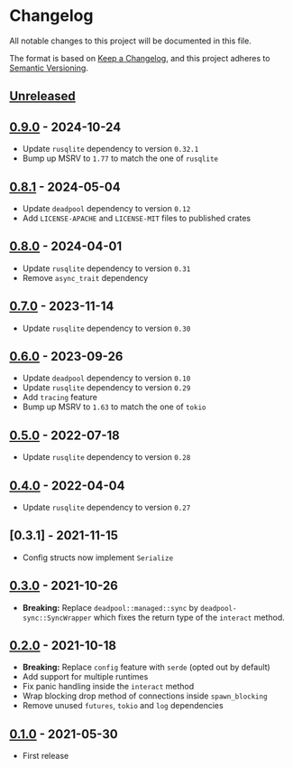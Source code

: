# Changelog

All notable changes to this project will be documented in this file.

The format is based on [Keep a Changelog](https://keepachangelog.com/en/1.1.0/),
and this project adheres to [Semantic Versioning](https://semver.org/spec/v2.0.0.html).

<!-- next-header -->

## [Unreleased]

## [0.9.0] - 2024-10-24

- Update `rusqlite` dependency to version `0.32.1`
- Bump up MSRV to `1.77` to match the one of `rusqlite`

## [0.8.1] - 2024-05-04

- Update `deadpool` dependency to version `0.12`
- Add `LICENSE-APACHE` and `LICENSE-MIT` files to published crates

## [0.8.0] - 2024-04-01

- Update `rusqlite` dependency to version `0.31`
- Remove `async_trait` dependency

## [0.7.0] - 2023-11-14

- Update `rusqlite` dependency to version `0.30`

## [0.6.0] - 2023-09-26

- Update `deadpool` dependency to version `0.10`
- Update `rusqlite` dependency to version `0.29`
- Add `tracing` feature
- Bump up MSRV to `1.63` to match the one of `tokio`

## [0.5.0] - 2022-07-18

- Update `rusqlite` dependency to version `0.28`

## [0.4.0] - 2022-04-04

- Update `rusqlite` dependency to version `0.27`

## [0.3.1] - 2021-11-15

- Config structs now implement `Serialize`

## [0.3.0] - 2021-10-26

- __Breaking:__ Replace `deadpool::managed::sync` by
  `deadpool-sync::SyncWrapper` which fixes the return type
  of the `interact` method.

## [0.2.0] - 2021-10-18

- __Breaking:__ Replace `config` feature with `serde` (opted out by default)
- Add support for multiple runtimes
- Fix panic handling inside the `interact` method
- Wrap blocking drop method of connections inside `spawn_blocking`
- Remove unused `futures`, `tokio` and `log` dependencies

## [0.1.0] - 2021-05-30

- First release

<!-- next-url -->
[Unreleased]: https://github.com/bikeshedder/deadpool/compare/deadpool-sqlite-v0.9.0...HEAD
[0.9.0]: https://github.com/bikeshedder/deadpool/compare/deadpool-sqlite-v0.8.1...deadpool-sqlite-v0.9.0
[0.8.1]: https://github.com/bikeshedder/deadpool/compare/deadpool-sqlite-v0.8.0...deadpool-sqlite-v0.8.1
[0.8.0]: https://github.com/bikeshedder/deadpool/compare/deadpool-sqlite-v0.7.0...deadpool-sqlite-v0.8.0
[0.7.0]: https://github.com/bikeshedder/deadpool/compare/deadpool-sqlite-v0.6.0...deadpool-sqlite-v0.7.0
[0.6.0]: https://github.com/bikeshedder/deadpool/compare/deadpool-sqlite-v0.5.0...deadpool-sqlite-v0.6.0
[0.5.0]: https://github.com/bikeshedder/deadpool/compare/deadpool-sqlite-v0.4.0...deadpool-sqlite-v0.5.0
[0.4.0]: https://github.com/bikeshedder/deadpool/compare/deadpool-sqlite-v0.3.0...deadpool-sqlite-v0.4.0
[0.3.0]: https://github.com/bikeshedder/deadpool/compare/deadpool-sqlite-v0.2.0...deadpool-sqlite-v0.3.0
[0.2.0]: https://github.com/bikeshedder/deadpool/compare/deadpool-sqlite-v0.1.0...deadpool-sqlite-v0.2.0
[0.1.0]: https://github.com/bikeshedder/deadpool/releases/tag/deadpool-sqlite-v0.1.0
